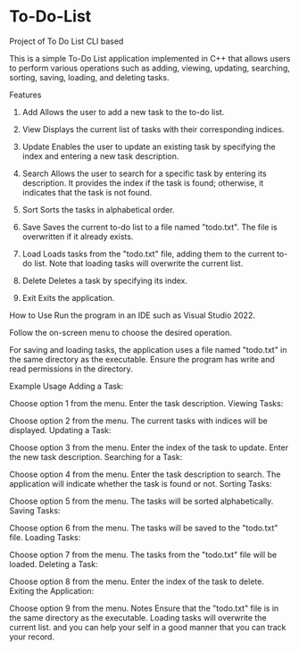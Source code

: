 # To-Do-List
Project of To Do List CLI based

This is a simple To-Do List application implemented in C++ that allows users to perform various operations such as adding, viewing, updating, searching, sorting, saving, loading, and deleting tasks.

Features
1. Add
Allows the user to add a new task to the to-do list.

2. View
Displays the current list of tasks with their corresponding indices.

3. Update
Enables the user to update an existing task by specifying the index and entering a new task description.

4. Search
Allows the user to search for a specific task by entering its description. It provides the index if the task is found; otherwise, it indicates that the task is not found.

5. Sort
Sorts the tasks in alphabetical order.

6. Save
Saves the current to-do list to a file named "todo.txt". The file is overwritten if it already exists.

7. Load
Loads tasks from the "todo.txt" file, adding them to the current to-do list. Note that loading tasks will overwrite the current list.

8. Delete
Deletes a task by specifying its index.

9. Exit
Exits the application.

How to Use
Run the program in an IDE such as Visual Studio 2022.

Follow the on-screen menu to choose the desired operation.

For saving and loading tasks, the application uses a file named "todo.txt" in the same directory as the executable. Ensure the program has write and read permissions in the directory.

Example Usage
Adding a Task:

Choose option 1 from the menu.
Enter the task description.
Viewing Tasks:

Choose option 2 from the menu.
The current tasks with indices will be displayed.
Updating a Task:

Choose option 3 from the menu.
Enter the index of the task to update.
Enter the new task description.
Searching for a Task:

Choose option 4 from the menu.
Enter the task description to search.
The application will indicate whether the task is found or not.
Sorting Tasks:

Choose option 5 from the menu.
The tasks will be sorted alphabetically.
Saving Tasks:

Choose option 6 from the menu.
The tasks will be saved to the "todo.txt" file.
Loading Tasks:

Choose option 7 from the menu.
The tasks from the "todo.txt" file will be loaded.
Deleting a Task:

Choose option 8 from the menu.
Enter the index of the task to delete.
Exiting the Application:

Choose option 9 from the menu.
Notes
Ensure that the "todo.txt" file is in the same directory as the executable.
Loading tasks will overwrite the current list. and you can help your self in a good manner that you can track your record.
